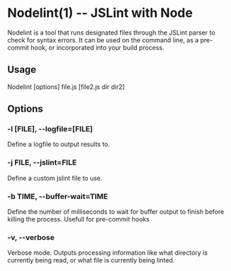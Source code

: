 Nodelint(1) -- JSLint with Node
===============================

Nodelint is a tool that runs designated files through the JSLint parser to check for
syntax errors. It can be used on the command line, as a pre-commit hook, or incorporated
into your build process.

## Usage

Nodelint \[options] file.js [file2.js dir dir2]

## Options


### -l [FILE], --logfile=[FILE]

Define a logfile to output results to.

### -j FILE, --jslint=FILE

Define a custom jslint file to use.

### -b TIME, --buffer-wait=TIME

Define the number of milliseconds to wait for buffer output to finish before killing the process. Usefull for pre-commit hooks

### -v, --verbose

Verbose mode. Outputs processing information like what directory is currently being read, or what file is currently being linted.
